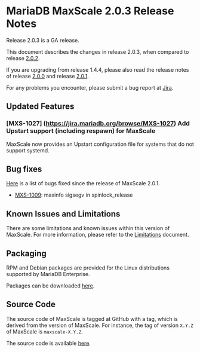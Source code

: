 # MariaDB MaxScale 2.0.3 Release Notes

Release 2.0.3 is a GA release.

This document describes the changes in release 2.0.3, when compared to
release [2.0.2](MaxScale-2.0.2-Release-Notes.md).

If you are upgrading from release 1.4.4, please also read the release
notes of release [2.0.0](./MaxScale-2.0.0-Release-Notes.md) and
release [2.0.1](./MaxScale-2.0.1-Release-Notes.md).

For any problems you encounter, please submit a bug report at
[Jira](https://jira.mariadb.org).

## Updated Features

### [MXS-1027] (https://jira.mariadb.org/browse/MXS-1027) Add Upstart support (including respawn) for MaxScale

MaxScale now provides an Upstart configuration file for systems that do not
support systemd.

## Bug fixes

[Here](https://jira.mariadb.org/issues/?jql=project%20%3D%20MXS%20AND%20issuetype%20%3D%20Bug%20AND%20status%20%3D%20Closed%20AND%20fixVersion%20%3D%202.0.3)
is a list of bugs fixed since the release of MaxScale 2.0.1.

* [MXS-1009](https://jira.mariadb.org/browse/MXS-1009): maxinfo sigsegv in spinlock_release

## Known Issues and Limitations

There are some limitations and known issues within this version of MaxScale.
For more information, please refer to the [Limitations](../About/Limitations.md) document.

## Packaging

RPM and Debian packages are provided for the Linux distributions supported
by MariaDB Enterprise.

Packages can be downloaded [here](https://mariadb.com/resources/downloads).

## Source Code

The source code of MaxScale is tagged at GitHub with a tag, which is derived
from the version of MaxScale. For instance, the tag of version `X.Y.Z` of MaxScale
is `maxscale-X.Y.Z`.

The source code is available [here](https://github.com/mariadb-corporation/MaxScale).

